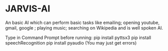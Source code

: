 # JARVIS-AI

An basic AI which can perform basic tasks like emailing; opening youtube, gmail, google ; playing music; searching on Wikipedia and is well spoken AI.

Type in Command Prompt before running:
pip install pyttsx3
pip install speechRecognition
pip install pyaudio (You may just get errors)
